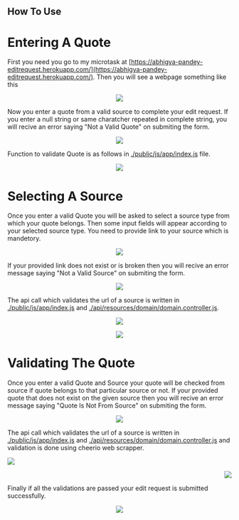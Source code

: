 ## How To Use


# Entering A Quote

First you need you go to my microtask at [https://abhigya-pandey-editrequest.herokuapp.com/](https://abhigya-pandey-editrequest.herokuapp.com/).
Then you will see a webpage something like this

<p align="center"><img src="public/images/home.png"></p>

Now you enter a quote from a valid source to complete your edit request.
If you enter a null string or same charatcher repeated in complete string, you will recive an error saying "Not a Valid Quote" on submiting the form.

<p align="center"><img src="public/images/invalidQuote1.png"></p>

Function to validate Quote is as follows in [./public/js/app/index.js](./public/js/app/index.js) file.

<p align="center"><img src="public/images/validateTextarea.png"></p>


# Selecting A Source

Once you enter a valid Quote you will be asked to select a source type from which your quote belongs.
Then some input fields will appear according to your selected source type. You need to provide link to your source which is mandetory.

<p align="center"><img src="public/images/selectSource.png"></p>

If your provided link does not exist or is broken then you will recive an error message saying "Not a Valid Source" on submiting the form.

<p align="center"><img src="public/images/invalidSource.png"></p>

The api call which validates the url of a source is written in [./public/js/app/index.js](./public/js/app/index.js) and [./api/resources/domain/domain.controller.js](./api/resources/domain/domain.controller.js).

<p align="center"><img src="public/images/validateUrl.png"></p> <p align="center"><img src="public/images/validateUrl2.png"></p>


# Validating The Quote

Once you enter a valid Quote and Source your quote will be checked from source if quote belongs to that particular source or not.
If your provided quote that does not exist on the given source then you will recive an error message saying "Quote Is Not From Source" on submiting the form.

<p align="center"><img src="public/images/quoteFromSource.png"></p>

The api call which validates the url of a source is written in [./public/js/app/index.js](./public/js/app/index.js) and [./api/resources/domain/domain.controller.js](./api/resources/domain/domain.controller.js) and validation is done using cheerio web scrapper.

<p align="left"><img src="public/images/quoteFromSource1.png"></p> <p align="right"><img src="public/images/quoteFromSource2.png"></p>

Finally if all the validations are passed your edit request is submitted successfully.

<p align="center"><img src="public/images/successful.png"></p>
